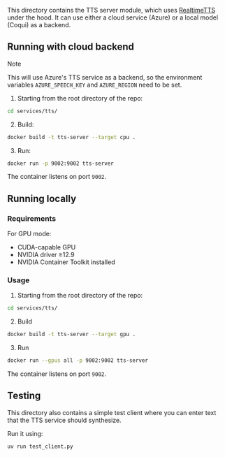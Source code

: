 This directory contains the TTS server module, which uses [RealtimeTTS](https://github.com/KoljaB/RealtimeTTS) under the hood. It can use either a cloud service (Azure) or a local model (Coqui) as a backend.

## Running with cloud backend

> [!NOTE]  
> This will use Azure's TTS service as a backend, so the environment variables `AZURE_SPEECH_KEY` and `AZURE_REGION` need to be set.

1. Starting from the root directory of the repo:

```bash
cd services/tts/
```

2. Build:

```bash
docker build -t tts-server --target cpu .
```

3. Run:

```bash
docker run -p 9002:9002 tts-server
```

The container listens on port `9002`.


## Running locally

### Requirements

For GPU mode:

* CUDA-capable GPU
* NVIDIA driver ≥12.9
* NVIDIA Container Toolkit installed

### Usage

1. Starting from the root directory of the repo:

```bash
cd services/tts/
```

2. Build

```bash
docker build -t tts-server --target gpu .
```

3. Run

```bash
docker run --gpus all -p 9002:9002 tts-server
```

The container listens on port `9002`.

## Testing

This directory also contains a simple test client where you can enter text that the TTS service should synthesize.

Run it using:

```bash
uv run test_client.py
```